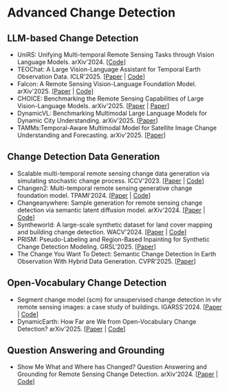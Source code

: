 # Advanced Change Detection

## LLM-based Change Detection

- UniRS: Unifying Multi-temporal Remote Sensing Tasks through Vision Language Models. arXiv'2024. [[Code](https://arxiv.org/abs/2412.20742)]
- TEOChat: A Large Vision-Language Assistant for Temporal Earth Observation Data. ICLR'2025. [[Paper](https://arxiv.org/abs/2410.06234) | [Code](https://github.com/ermongroup/TEOChat)]
- Falcon: A Remote Sensing Vision-Language Foundation Model. arXiv'2025. [[Paper](https://arxiv.org/abs/2503.11070) | [Code](https://github.com/TianHuiLab/Falcon)]
- CHOICE: Benchmarking the Remote Sensing Capabilities of Large Vision-Language Models. arXiv'2025. [[Paper](https://arxiv.org/abs/2411.18145) | [Paper](https://github.com/ShawnAn-WHU/CHOICE)]
- DynamicVL: Benchmarking Multimodal Large Language Models for Dynamic City Understanding. arXiv'2025. [[Paper](https://arxiv.org/abs/2505.21076)]
- TAMMs:Temporal-Aware Multimodal Model for Satellite Image Change Understanding and Forecasting. arXiv'2025. [[Paper](https://arxiv.org/abs/2506.18862)]

## Change Detection Data Generation

- Scalable multi-temporal remote sensing change data generation via simulating stochastic change process. ICCV'2023. [[Paper](https://openaccess.thecvf.com/content/ICCV2023/html/Zheng_Scalable_Multi-Temporal_Remote_Sensing_Change_Data_Generation_via_Simulating_Stochastic_ICCV_2023_paper.html) | [Code](https://github.com/Z-Zheng/Changen)]
- Changen2: Multi-temporal remote sensing generative change foundation model. TPAMI'2024. [[Paper](https://ieeexplore.ieee.org/abstract/document/10713915) | [Code](https://github.com/Z-Zheng/pytorch-change-models)]
- Changeanywhere: Sample generation for remote sensing change detection via semantic latent diffusion model. arXiv'2024. [[Paper](https://arxiv.org/abs/2404.08892) | [Code](https://github.com/tangkai-RS/ChangeAnywhere)]
- Syntheworld: A large-scale synthetic dataset for land cover mapping and building change detection. WACV'2024. [[Paper](https://openaccess.thecvf.com/content/WACV2024/html/Song_SyntheWorld_A_Large-Scale_Synthetic_Dataset_for_Land_Cover_Mapping_and_WACV_2024_paper.html) | [Code](https://github.com/JTRNEO/SyntheWorld)]
- PRISM: Pseudo-Labeling and Region-Based Inpainting for Synthetic Change Detection Modeling. GRSL'2025. [[Paper](https://ieeexplore.ieee.org/abstract/document/11002524)]
- The Change You Want To Detect: Semantic Change Detection In Earth Observation With Hybrid Data Generation. CVPR'2025. [[Paper](https://openaccess.thecvf.com/content/CVPR2025/html/Benidir_The_Change_You_Want_To_Detect_Semantic_Change_Detection_In_CVPR_2025_paper.html)]

## Open-Vocabulary Change Detection

- Segment change model (scm) for unsupervised change detection in vhr remote sensing images: a case study of buildings. IGARSS'2024. [[Paper](https://arxiv.org/abs/2312.16410) | [Code](https://github.com/StephenApX/UCD-SCM)]
- DynamicEarth: How Far are We from Open-Vocabulary Change Detection? arXiv'2025. [[Paper](https://arxiv.org/abs/2501.12931) | [Code](https://likyoo.github.io/DynamicEarth)]

## Question Answering and Grounding

- Show Me What and Where has Changed? Question Answering and Grounding for Remote Sensing Change Detection. arXiv'2024. [[Paper](https://arxiv.org/abs/2410.23828) | [Code](https://github.com/like413/VisTA)]
